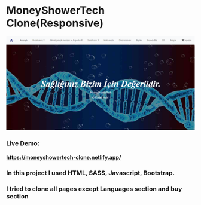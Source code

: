 # MoneyShowerTech Clone(Responsive)

![](https://github.com/kutlukarakoc/MoneyShowerTech-Clone/blob/main/MoneyShowerHomePage.png)

### Live Demo:
#### https://moneyshowertech-clone.netlify.app/

### In this project I used HTML, SASS, Javascript, Bootstrap.
### I tried to clone all pages except Languages section and buy section
